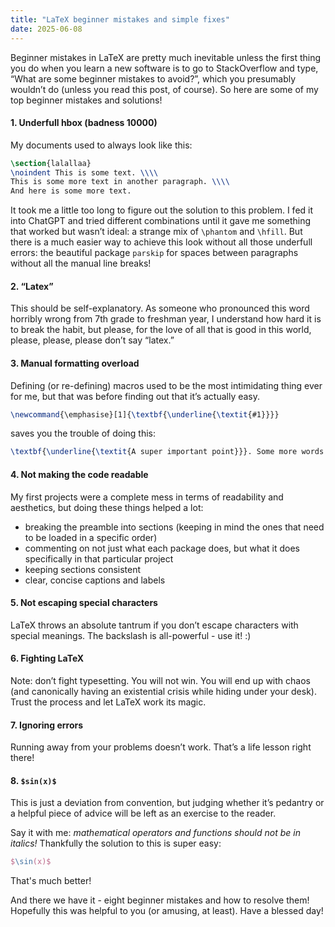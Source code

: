 ```yaml
---
title: "LaTeX beginner mistakes and simple fixes"
date: 2025-06-08
---
```


Beginner mistakes in LaTeX are pretty much inevitable unless the first thing you do when you learn a new software is to go to StackOverflow and type, “What are some beginner mistakes to avoid?”, which you presumably wouldn’t do (unless you read this post, of course). So here are some of my top beginner mistakes and solutions!

#### 1. Underfull hbox (badness 10000)

My documents used to always look like this:

```latex
\section{lalallaa}
\noindent This is some text. \\\\
This is some more text in another paragraph. \\\\
And here is some more text.
```

It took me a little too long to figure out the solution to this problem. I fed it into ChatGPT and tried different combinations until it gave me something that worked but wasn’t ideal: a strange mix of `\phantom` and `\hfill`. But there is a much easier way to achieve this look without all those underfull errors: the beautiful package `parskip` for spaces between paragraphs without all the manual line breaks!

#### 2. “Latex”

This should be self-explanatory. As someone who pronounced this word horribly wrong from 7th grade to freshman year, I understand how hard it is to break the habit, but please, for the love of all that is good in this world, please, please, please don’t say “latex.”

#### 3. Manual formatting overload

Defining (or re-defining) macros used to be the most intimidating thing ever for me, but that was before finding out that it’s actually easy.

```latex
\newcommand{\emphasise}[1]{\textbf{\underline{\textit{#1}}}}
```

saves you the trouble of doing this:

```latex
\textbf{\underline{\textit{A super important point}}}. Some more words. \textbf{\underline{\textit{Another super important point.}}}
```

#### 4. Not making the code readable

My first projects were a complete mess in terms of readability and aesthetics, but doing these things helped a lot:

- breaking the preamble into sections (keeping in mind the ones that need to be loaded in a specific order)
- commenting on not just what each package does, but what it does specifically in that particular project
- keeping sections consistent
- clear, concise captions and labels

#### 5. Not escaping special characters

LaTeX throws an absolute tantrum if you don’t escape characters with special meanings. The backslash is all-powerful - use it! :)

#### 6. Fighting LaTeX

Note: don’t fight typesetting. You will not win. You will end up with chaos (and canonically having an existential crisis while hiding under your desk). Trust the process and let LaTeX work its magic.

#### 7. Ignoring errors

Running away from your problems doesn’t work. That’s a life lesson right there!

#### 8. `$sin(x)$`

This is just a deviation from convention, but judging whether it’s pedantry or a helpful piece of advice will be left as an exercise to the reader.

Say it with me: *mathematical operators and functions should not be in italics!* Thankfully the solution to this is super easy: 

 ```latex
$\sin(x)$
```

That's much better!

And there we have it - eight beginner mistakes and how to resolve them! Hopefully this was helpful to you (or amusing, at least). Have a blessed day!
